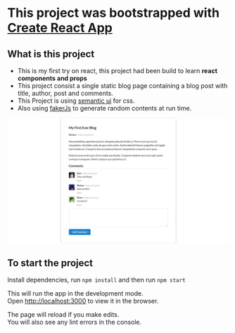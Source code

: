 # This project was bootstrapped with [Create React App](https://github.com/facebook/create-react-app)

## What is this project

* This is my first try on react, this project had been build to learn **react components and props**
* This project consist a single static blog page containing a blog post with title, author, post and comments.
* This Project is using [semantic ui](https://semantic-ui.com/) for css.
* Also using [fakerJs](https://github.com/marak/Faker.js/) to generate random contents at run time.

![webApp](App.png)

## To start the project

Install dependencies, run `npm install` and then run `npm start`

This will run the app in the development mode.<br />
Open [http://localhost:3000](http://localhost:3000) to view it in the browser.

The page will reload if you make edits.<br />
You will also see any lint errors in the console.
